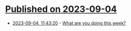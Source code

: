 # [Published on 2023-09-04](index.md)

* [2023-09-04, 11:43:20](https://lobste.rs/s/nv7t6w/what_are_you_doing_this_week) - [What are you doing this week?](https://lobste.rs/s/nv7t6w/what_are_you_doing_this_week)
